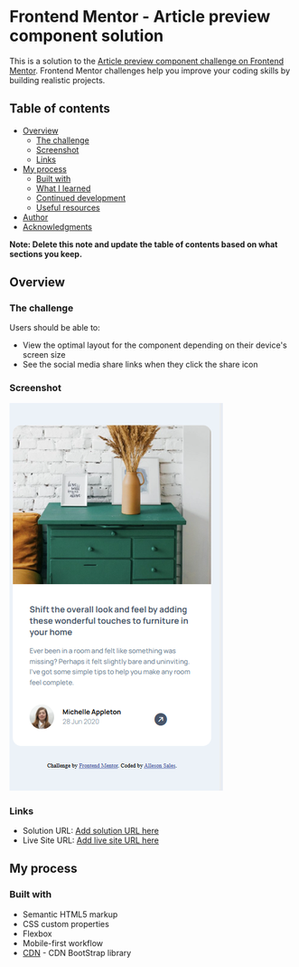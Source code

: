# Frontend Mentor - Article preview component solution

This is a solution to the [Article preview component challenge on Frontend Mentor](https://www.frontendmentor.io/challenges/article-preview-component-dYBN_pYFT). Frontend Mentor challenges help you improve your coding skills by building realistic projects.

## Table of contents

- [Overview](#overview)
  - [The challenge](#the-challenge)
  - [Screenshot](#screenshot)
  - [Links](#links)
- [My process](#my-process)
  - [Built with](#built-with)
  - [What I learned](#what-i-learned)
  - [Continued development](#continued-development)
  - [Useful resources](#useful-resources)
- [Author](#author)
- [Acknowledgments](#acknowledgments)

**Note: Delete this note and update the table of contents based on what sections you keep.**

## Overview

### The challenge

Users should be able to:

- View the optimal layout for the component depending on their device's screen size
- See the social media share links when they click the share icon

### Screenshot

![](./design/screenshot.png)

### Links

- Solution URL: [Add solution URL here](https://github.com/allesonsales/article-preview-component)
- Live Site URL: [Add live site URL here](https://github.com/allesonsales/article-preview-component)

## My process

### Built with

- Semantic HTML5 markup
- CSS custom properties
- Flexbox
- Mobile-first workflow
- [CDN](https://getbootstrap.com/) - CDN BootStrap library
